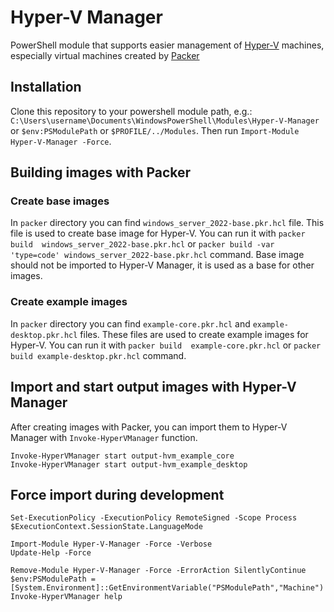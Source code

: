 # Hyper-V Manager

PowerShell module that supports easier management of [Hyper-V](https://learn.microsoft.com/en-us/windows-server/virtualization/hyper-v/hyper-v-overview?pivots=windows) machines,
especially virtual machines created by [Packer](https://www.packer.io/)

## Installation

Clone this repository to your powershell module path, e.g.: `C:\Users\username\Documents\WindowsPowerShell\Modules\Hyper-V-Manager`
or `$env:PSModulePath` or `$PROFILE/../Modules`. Then run `Import-Module Hyper-V-Manager -Force`.

## Building images with Packer

### Create base images

In `packer` directory you can find `windows_server_2022-base.pkr.hcl` file. This file is used to create base image for Hyper-V.
You can run it with `packer build  windows_server_2022-base.pkr.hcl`  or `packer build -var 'type=code' windows_server_2022-base.pkr.hcl` command.
Base image should not be imported to Hyper-V Manager, it is used as a base for other images.

### Create example images

In `packer` directory you can find `example-core.pkr.hcl` and `example-desktop.pkr.hcl` files. These files are used to create example images for Hyper-V.
You can run it with `packer build  example-core.pkr.hcl`  or `packer build example-desktop.pkr.hcl` command.

## Import and start output images with Hyper-V Manager

After creating images with Packer, you can import them to Hyper-V Manager with `Invoke-HyperVManager` function.

```pwsh
Invoke-HyperVManager start output-hvm_example_core
Invoke-HyperVManager start output-hvm_example_desktop
```

## Force import during development

```pwsh
Set-ExecutionPolicy -ExecutionPolicy RemoteSigned -Scope Process
$ExecutionContext.SessionState.LanguageMode

Import-Module Hyper-V-Manager -Force -Verbose
Update-Help -Force

Remove-Module Hyper-V-Manager -Force -ErrorAction SilentlyContinue
$env:PSModulePath = [System.Environment]::GetEnvironmentVariable("PSModulePath","Machine")
Invoke-HyperVManager help
```
